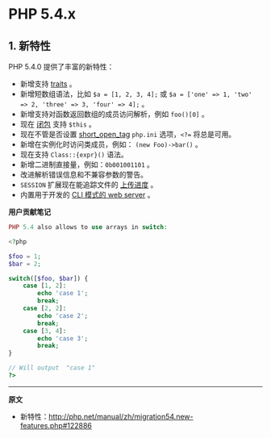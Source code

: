 # PHP 5.4.x

## 1. 新特性

PHP 5.4.0 提供了丰富的新特性：

- 新增支持 [traits](http://php.net/manual/zh/language.oop5.traits.php) 。
- 新增短数组语法，比如 `$a = [1, 2, 3, 4];` 或 `$a = ['one' => 1, 'two' => 2, 'three' => 3, 'four' => 4];` 。
- 新增支持对函数返回数组的成员访问解析，例如 `foo()[0]` 。
- 现在 [闭包](http://php.net/manual/zh/functions.anonymous.php) 支持 `$this` 。
- 现在不管是否设置 [short_open_tag](http://php.net/manual/zh/ini.core.php#ini.short-open-tag) `php.ini` 选项，`<?=` 将总是可用。
- 新增在实例化时访问类成员，例如： `(new Foo)->bar()` 。
- 现在支持 `Class::{expr}()` 语法。
- 新增二进制直接量，例如：`0b001001101` 。
- 改进解析错误信息和不兼容参数的警告。
- `SESSION` 扩展现在能追踪文件的 [上传进度](http://php.net/manual/zh/session.upload-progress.php) 。
- 内置用于开发的 [CLI 模式的 web server](http://php.net/manual/zh/features.commandline.webserver.php) 。

**用户贡献笔记**

```php
PHP 5.4 also allows to use arrays in switch:

<?php

$foo = 1;
$bar = 2;

switch([$foo, $bar]) {
    case [1, 2]:
        echo 'case 1';
        break;
    case [2, 2]:
        echo 'case 2';
        break;
    case [3, 4]:
        echo 'case 3';
        break;
}

// Will output  "case 1"
?>
```

----

**原文**

- 新特性：http://php.net/manual/zh/migration54.new-features.php#122886